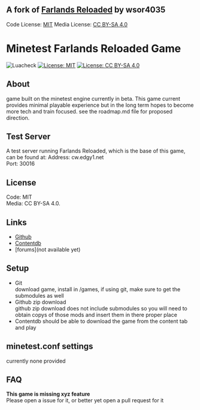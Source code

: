 ## **A fork of [Farlands Reloaded](https://content.luanti.org/packages/wsor4035/farlands_reloaded/) by wsor4035**
Code License: [MIT](https://opensource.org/licenses/MIT)
Media License: [CC BY-SA 4.0]([url](https://creativecommons.org/licenses/by-sa/4.0/))

# Minetest Farlands Reloaded Game

![Luacheck](https://github.com/terraquest-studios/farlands_reloaded/workflows/luacheck/badge.svg)
[![License: MIT](https://img.shields.io/badge/License-MIT-blue.svg)](https://opensource.org/licenses/MIT)
[![License: CC BY-SA 4.0](https://img.shields.io/badge/License-CC%20BY--SA%204.0-blue)](https://creativecommons.org/licenses/by-sa/4.0/)

## About

game built on the minetest engine currently in beta. This game current provides minimal 
playable experience but in the long term hopes to become more tech and train focused.
see the roadmap.md file for proposed direction.

## Test Server

A test server running Farlands Reloaded, which is the base of this game, can be found at:
Address: cw.edgy1.net  
Port: 30016

## License

Code: MIT  
Media: CC BY-SA 4.0.

## Links

* [Github](https://github.com/terraquest-studios/farlands_reloaded)
* [Contentdb](https://content.minetest.net/packages/wsor4035/farlands_reloaded/)
* [forums](not available yet)

## Setup

  * Git  
    download game, install in /games, if using git, make sure to get the submodules as well  
  * Github zip download  
    github zip download does not include submodules so you will need to obtain copys of those mods
    and insert them in there proper place
  * Contentdb
    should be able to download the game from the content tab and play

## minetest.conf settings

currently none provided

## FAQ

__This game is missing xyz feature__  
Please open a issue for it, or better yet open a pull request for it
